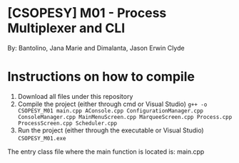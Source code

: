 # [CSOPESY] M01 - Process Multiplexer and CLI
By: Bantolino, Jana Marie and Dimalanta, Jason Erwin Clyde

# Instructions on how to compile
1. Download all files under this repository
2. Compile the project (either through cmd or Visual Studio)
    `g++ -o CSOPESY_M01 main.cpp AConsole.cpp ConfigurationManager.cpp ConsoleManager.cpp MainMenuScreen.cpp MarqueeScreen.cpp Process.cpp ProcessScreen.cpp Scheduler.cpp`
3. Run the project (either through the executable or Visual Studio)
   `CSOPESY_M01.exe`

The entry class file where the main function is located is: main.cpp


